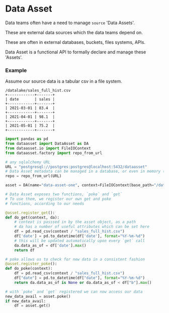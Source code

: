 # Data Asset

Data teams often have a need to manage `source` 'Data Assets'.

These are external data sources which the data teams depend on.

These are often in external databases, buckets, files systems, APIs.

Data Asset is a functional API to formally declare and manage these 'Assets'.

### Example

Assume our source data is a tabular csv in a file system.

```
/datalake/sales_full_hist.csv
+------------+-------+
| date       | sales |
+------------+-------+
| 2021-03-01 | 83.4  |
+------------+-------+
| 2021-04-01 | 98.1  |
+------------+-------+
| 2021-05-01 | 75.2  |
+------------+-------+
```


```py
import pandas as pd
from dataasset import DataAsset as DA
from dataasset.io import FileIOContext
from dataasset.factory import repo_from_url

# any sqlalchemy URL
URL = "postgresql://postgres:postgres@localhost:5432/dataasset"
# Data Asset metadata can be managed in a database, or even in memory (by setting repo to None)
repo = repo_from_url(URL)

asset = DA(name="data-asset-one", context=FileIOContext(base_path="/datalake"), repo=repo)

# Data Asset exposes two functions, `poke` and `get`
# To use them, we register our own get and poke 
# functions, according to our needs

@asset.register_get():
def do_get(context, da):
    # context is passsed in by the asset object, as a path
    # da has a number of useful attributes which can be set here
    df = pd.read_csv(context / "sales_full_hist.csv")
    df['date'] = pd.to_datetime(df['date'], format="%Y-%m-%d")
    # this will be updated automatically upon every `get` call
    da.data_as_of = df['date'].max()
    return df

# poke allows us to check for new data in a consistent fashion
@asset.register_poke():
def do_poke(context):
    df = pd.read_csv(context / "sales_full_hist.csv")
    df["date"] = pd.to_datetime(df["date"], format="%Y-%m-%d")
    return da.data_as_of is None or da.data_as_of < df["b"].max()

# with `poke` and `get` registered we can now access our data
new_data_avail = asset.poke()
if new_data_avail:
    df = asset.get()

```